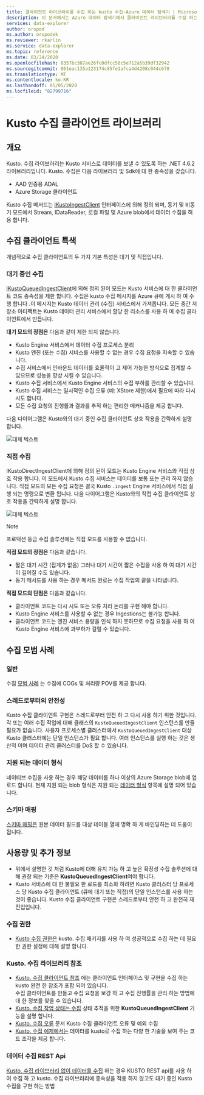 ```yaml
---
title: 클라이언트 라이브러리를 수집 하는 kusto 수집-Azure 데이터 탐색기 | Microsoft Docs
description: 이 문서에서는 Azure 데이터 탐색기에서 클라이언트 라이브러리를 수집 하는 Kusto를 설명 합니다.
services: data-explorer
author: orspod
ms.author: orspodek
ms.reviewer: rkarlin
ms.service: data-explorer
ms.topic: reference
ms.date: 03/24/2020
ms.openlocfilehash: 8357bc387ae26fc0dfcc50c5e712a5b39df32942
ms.sourcegitcommit: 061eac135a123174c85fe1afca4d4208c044c678
ms.translationtype: MT
ms.contentlocale: ko-KR
ms.lasthandoff: 05/05/2020
ms.locfileid: "82799716"
---
```

# <a name="kusto-ingest-client-library"></a>Kusto 수집 클라이언트 라이브러리

## <a name="overview"></a>개요
Kusto. 수집 라이브러리는 Kusto 서비스로 데이터를 보낼 수 있도록 하는 .NET 4.6.2 라이브러리입니다.
Kusto. 수집은 다음 라이브러리 및 Sdk에 대 한 종속성을 갖습니다.

* AAD 인증용 ADAL
* Azure Storage 클라이언트

Kusto 수집 메서드는 [IKustoIngestClient](kusto-ingest-client-reference.md#interface-ikustoingestclient) 인터페이스에 의해 정의 되며, 동기 및 비동기 모드에서 Stream, IDataReader, 로컬 파일 및 Azure blob에서 데이터 수집을 허용 합니다.

## <a name="ingest-client-flavors"></a>수집 클라이언트 특색
개념적으로 수집 클라이언트의 두 가지 기본 특성은 대기 및 직접입니다.

### <a name="queued-ingestion"></a>대기 중인 수집
[IKustoQueuedIngestClient](kusto-ingest-client-reference.md#interface-ikustoqueuedingestclient)에 의해 정의 된이 모드는 Kusto 서비스에 대 한 클라이언트 코드 종속성을 제한 합니다. 수집은 kusto 수집 메시지를 Azure 큐에 게시 하 여 수행 합니다 .이 메시지는 Kusto 데이터 관리 (수집) 서비스에서 가져옵니다. 모든 중간 저장소 아티팩트는 Kusto 데이터 관리 서비스에서 할당 한 리소스를 사용 하 여 수집 클라이언트에서 만듭니다.

**대기 모드의 장점은** 다음과 같이 제한 되지 않습니다.

* Kusto Engine 서비스에서 데이터 수집 프로세스 분리
* Kusto 엔진 (또는 수집) 서비스를 사용할 수 없는 경우 수집 요청을 지속할 수 있습니다.
* 수집 서비스에서 인바운드 데이터를 효율적이 고 제어 가능한 방식으로 집계할 수 있으므로 성능을 향상 시킬 수 있습니다.
* Kusto 수집 서비스에서 Kusto Engine 서비스의 수집 부하를 관리할 수 있습니다.
* Kusto 수집 서비스는 일시적인 수집 오류 (예: XStore 제한)에서 필요에 따라 다시 시도 합니다.
* 모든 수집 요청의 진행률과 결과를 추적 하는 편리한 메커니즘을 제공 합니다.

다음 다이어그램은 Kusto와의 대기 중인 수집 클라이언트 상호 작용을 간략하게 설명 합니다.

![대체 텍스트](../images/queued-ingest.jpg "대기 중인 수집")

### <a name="direct-ingestion"></a>직접 수집
IKustoDirectIngestClient에 의해 정의 된이 모드는 Kusto Engine 서비스와 직접 상호 작용 합니다. 이 모드에서 Kusto 수집 서비스는 데이터를 보통 또는 관리 하지 않습니다. 직접 모드의 모든 수집 요청은 결국 Kusto `.ingest` Engine 서비스에서 직접 실행 되는 명령으로 변환 됩니다.
다음 다이어그램은 Kusto와의 직접 수집 클라이언트 상호 작용을 간략하게 설명 합니다.

![대체 텍스트](../images/direct-ingest.jpg "직접 수집")

> [!NOTE]
> 프로덕션 등급 수집 솔루션에는 직접 모드를 사용할 수 없습니다.

**직접 모드의 장점은** 다음과 같습니다.

* 짧은 대기 시간 (집계가 없음) 그러나 대기 시간이 짧은 수집을 사용 하 여 대기 시간이 길어질 수도 있습니다.
* 동기 메서드를 사용 하는 경우 메서드 완료는 수집 작업의 끝을 나타냅니다.

**직접 모드의 단점은** 다음과 같습니다.

* 클라이언트 코드는 다시 시도 또는 오류 처리 논리를 구현 해야 합니다.
* Kusto Engine 서비스를 사용할 수 없는 경우 Ingestions는 불가능 합니다.
* 클라이언트 코드는 엔진 서비스 용량을 인식 하지 못하므로 수집 요청을 사용 하 여 Kusto Engine 서비스에 과부하가 걸릴 수 있습니다.

## <a name="ingestion-best-practices"></a>수집 모범 사례

### <a name="general"></a>일반
수집 [모범 사례](kusto-ingest-best-practices.md) 는 수집에 COGs 및 처리량 POV를 제공 합니다.

### <a name="thread-safety"></a>스레드로부터의 안전성
Kusto 수집 클라이언트 구현은 스레드로부터 안전 하 고 다시 사용 하기 위한 것입니다. 각 또는 여러 수집 작업에 대해 클래스의 `KustoQueuedIngestClient` 인스턴스를 만들 필요가 없습니다. 사용자 프로세스별 클러스터에서 `KustoQueuedIngestClient` 대상 Kusto 클러스터에는 단일 인스턴스가 필요 합니다. 여러 인스턴스를 실행 하는 것은 생산적 이며 데이터 관리 클러스터를 DoS 할 수 있습니다.

### <a name="supported-data-formats"></a>지원 되는 데이터 형식
네이티브 수집을 사용 하는 경우 해당 데이터를 하나 이상의 Azure Storage blob에 업로드 합니다. 현재 지원 되는 blob 형식은 지원 되는 [데이터 형식](https://docs.microsoft.com/azure/data-explorer/ingestion-supported-formats) 항목에 설명 되어 있습니다.

### <a name="schema-mapping"></a>스키마 매핑
[스키마 매핑은](../../management/mappings.md) 원본 데이터 필드를 대상 테이블 열에 명확 하 게 바인딩하는 데 도움이 됩니다.

## <a name="usage-and-further-reading"></a>사용량 및 추가 정보

* 위에서 설명한 것 처럼 Kusto에 대해 유지 가능 하 고 높은 확장성 수집 솔루션에 대해 권장 되는 기준은 **KustoQueuedIngestClient**여야 합니다.
* Kusto 서비스에 대 한 불필요 한 로드를 최소화 하려면 Kusto 클러스터 당 프로세스 당 Kusto 수집 클라이언트 (큐에 대기 또는 직접)의 단일 인스턴스를 사용 하는 것이 좋습니다. Kusto 수집 클라이언트 구현은 스레드로부터 안전 하 고 완전히 재진입입니다.

### <a name="ingestion-permissions"></a>수집 권한
* [Kusto 수집 권한은](kusto-ingest-client-permissions.md) kusto. 수집 패키지를 사용 하 여 성공적으로 수집 하는 데 필요한 권한 설정에 대해 설명 합니다.

### <a name="kustoingest-library-reference"></a>Kusto. 수집 라이브러리 참조
* [Kusto. 수집 클라이언트 참조](kusto-ingest-client-reference.md) 에는 클라이언트 인터페이스 및 구현을 수집 하는 kusto 완전 한 참조가 포함 되어 있습니다.<BR>수집 클라이언트를 만들고 수집 요청을 보강 하 고 수집 진행률을 관리 하는 방법에 대 한 정보를 찾을 수 있습니다.
* [Kusto. 수집 작업 상태는 수집](kusto-ingest-client-status.md) 상태 추적을 위한 **KustoQueuedIngestClient** 기능을 설명 합니다.
* [Kusto. 수집 오류](kusto-ingest-client-errors.md) 문서 Kusto 수집 클라이언트 오류 및 예외 수집
* [Kusto. 수집 예제에서는](kusto-ingest-client-examples.md) 데이터를 kusto로 수집 하는 다양 한 기술을 보여 주는 코드 조각을 제공 합니다.

### <a name="data-ingestion-rest-apis"></a>데이터 수집 REST Api
[Kusto. 수집 라이브러리 없이 데이터를 수집](kusto-ingest-client-rest.md) 하는 경우 KUSTO REST api를 사용 하 여 수집 하 고 kusto. 수집 라이브러리에 종속성을 적용 하지 않고도 대기 중인 Kusto 수집을 구현 하는 방법

